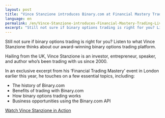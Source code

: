 ```yaml
---
layout: post
title: "Vince Stanzione introduces Binary.com at Financial Mastery Trading Live 2017"
language: en
permalink: /en/Vince-Stanzione-introduces-Financial-Mastery-Trading-Live-2017/
excerpt: "Still not sure if binary options trading is right for you? Listen to what Vince Stanzione thinks about our award-winning binary options trading platform ..."
---
```

Still not sure if binary options trading is right for you? Listen to what Vince Stanzione thinks about our award-winning binary options trading platform.

Hailing from the UK, Vince Stanzione is an investor, entrepreneur, speaker, and author who’s been trading with us since 2000.

In an exclusive excerpt from his ‘Financial Trading Mastery’ event in London earlier this year, he touches on a few essential topics, including:


<ul class="bullet">
<li>The history of Binary.com</li>
<li>Benefits of trading with Binary.com</li>
<li>How binary options trading works</li>
<li>Business opportunities using the Binary.com API</li>
</ul>
			
<div class="cta-lg">
	<a href="https://www.youtube.com/watch?v=BoDxsIJgGZs&utm_source=blog&utm_medium=social&utm_campaign=vincerctcvideo" class="button"><span>Watch Vince Stanzione in Action</span></a>	
</div>
